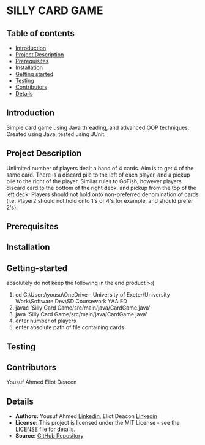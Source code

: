 # SILLY CARD GAME

## Table of contents
* [Introduction](#Introduction)
* [Project Description](#Project-Description)
* [Prerequisites](#Prerequisites)
* [Installation](#Installation)
* [Getting started](#Getting-started)
* [Testing](#Testing)
* [Contributors](#Contributors)
* [Details](#Details)

## Introduction

Simple card game using Java threading, and advanced OOP techniques.
Created using Java, tested using JUnit.

## Project Description

Unlimited number of players dealt a hand of 4 cards. Aim is to get 4 of the same card.
There is a discard pile to the left of each player, and a pickup pile to the right of the player.
Similar rules to GoFish, however players discard card to the bottom of the right deck, and pickup
from the top of the left deck. Players should not hold onto non-preferred denomination of cards
(i.e. Player2 should not hold onto 1's or 4's for example, and should prefer 2's).

## Prerequisites

## Installation

## Getting-started
absolutely do not keep the following in the end product   >:(
1. cd C:\Users\yousu\OneDrive - University of Exeter\University Work\Software Dev\SD Coursework YAA ED
2. javac 'Silly Card Game/src/main/java/CardGame.java'
3. java 'Silly Card Game/src/main/java/CardGame.java'
4. enter number of players
5. enter absolute path of file containing cards

## Testing

## Contributors

Yousuf Ahmed
Eliot Deacon

## Details

* **Authors:** Yousuf Ahmed [Linkedin](https://www.linkedin.com/in/yousufaahmed/), Eliot Deacon [Linkedin](https://www.linkedin.com/in/eliot-deacon/)
* **License:** This project is licensed under the MIT License - see the [LICENSE](LICENSE) file for details.
* **Source:** [GitHub Repository](https://github.com/EliotDe/silly-card-game)